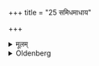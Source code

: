 +++
title = "25 समिधमाधाय"

+++

<details><summary>मूलम्</summary>

समिधमाधाय २५
</details>

<details><summary>Oldenberg</summary>

25. Having put a piece of wood (on the fire),
</details>
